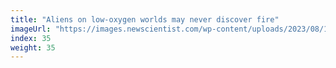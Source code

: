 ```yaml
---
title: "Aliens on low-oxygen worlds may never discover fire"
imageUrl: "https://images.newscientist.com/wp-content/uploads/2023/08/15131041/SEI_167617762.jpg?width=600"
index: 35
weight: 35
---
```

